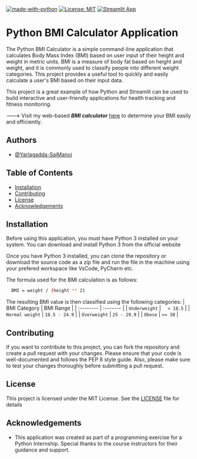 [![made-with-python](https://img.shields.io/badge/Made%20with-Python-1f425f.svg)](https://www.python.org/)
[![License: MIT](https://img.shields.io/badge/License-MIT-yellow.svg)](https://github.com/Yarlagadda-saimanoj/Python-BMI-App/blob/main/LICENSE)
[![Streamlit App](https://static.streamlit.io/badges/streamlit_badge_black_white.svg)](https://bmi-calculator-saimanoj-yarlagadda.streamlit.app/)
# Python BMI Calculator Application

The Python BMI Calculator is a simple command-line application that calculates Body Mass Index (BMI) based on user input of their height and weight in metric units. BMI is a measure of body fat based on height and weight, and it is commonly used to classify people into different weight categories. This project provides a useful tool to quickly and easily calculate a user's BMI based on their input data.

This project is a great example of how Python and Streamlit can be used to build interactive and user-friendly applications for health tracking and fitness monitoring.

---> Visit my web-based ***BMI calculator*** [here](https://bmi-calculator-saimanoj-yarlagadda.streamlit.app/) to determine your BMI easily and efficiently.
## Authors

- [@Yarlagadda-SaiManoj](https://github.com/Yarlagadda-saimanoj)


## Table of Contents

* [Installation](https://github.com/Yarlagadda-saimanoj/Python-BMI-App/blob/main/README.md#installation)
* [Contributing](https://github.com/Yarlagadda-saimanoj/Python-BMI-App/blob/main/README.md#contributing)
* [License](https://github.com/Yarlagadda-saimanoj/Python-BMI-App/blob/main/README.md#license)
* [Acknowledgements](https://github.com/Yarlagadda-saimanoj/Python-BMI-App/blob/main/README.md#acknowledgements)
## Installation

Before using this application, you must have Python 3 installed on your system. You can download and install Python 3 from the official website

Once you have Python 3 installed, you can clone the repository or download the source code as a zip file and run the file in the machine using your prefered workspace like VsCode, PyCharm etc.

The formula used for the BMI calculation is as follows:

```bash
  BMI = weight / (height ** 2)

```  
The resulting BMI value is then classified using the following categories:
   | BMI Category | 	BMI Range    |
   | :-------- | :------- |
   | `Underweight` | `	< 18.5` |
   | `Normal weight` | `18.5 - 24.9` |
   | `Overweight` | `25 - 29.9` |
   | `Obese` | `>= 30` |

## Contributing

If you want to contribute to this project, you can fork the repository and create a pull request with your changes. Please ensure that your code is well-documented and follows the PEP 8 style guide. Also, please make sure to test your changes thoroughly before submitting a pull request.


## License

This project is licensed under the MIT License. See the [LICENSE](https://github.com/Yarlagadda-saimanoj/Python-BMI-App/blob/main/LICENSE) file for details


## Acknowledgements

 - This application was created as part of a programming exercise for a Python Internship. Special thanks to the course instructors for their guidance and support.
